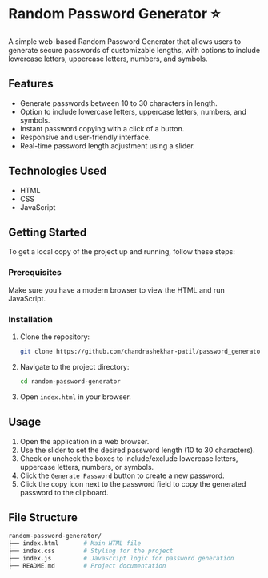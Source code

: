 # Random Password Generator ⭐

A simple web-based Random Password Generator that allows users to generate secure passwords of customizable lengths, with options to include lowercase letters, uppercase letters, numbers, and symbols.

## Features

- Generate passwords between 10 to 30 characters in length.
- Option to include lowercase letters, uppercase letters, numbers, and symbols.
- Instant password copying with a click of a button.
- Responsive and user-friendly interface.
- Real-time password length adjustment using a slider.

## Technologies Used

- HTML
- CSS
- JavaScript

## Getting Started

To get a local copy of the project up and running, follow these steps:

### Prerequisites

Make sure you have a modern browser to view the HTML and run JavaScript.

### Installation

1. Clone the repository:
    ```bash
    git clone https://github.com/chandrashekhar-patil/password_generator.git
    ```
2. Navigate to the project directory:
    ```bash
    cd random-password-generator
    ```
3. Open `index.html` in your browser.

## Usage

1. Open the application in a web browser.
2. Use the slider to set the desired password length (10 to 30 characters).
3. Check or uncheck the boxes to include/exclude lowercase letters, uppercase letters, numbers, or symbols.
4. Click the `Generate Password` button to create a new password.
5. Click the copy icon next to the password field to copy the generated password to the clipboard.

## File Structure

```bash
random-password-generator/
├── index.html       # Main HTML file
├── index.css        # Styling for the project
├── index.js         # JavaScript logic for password generation
├── README.md        # Project documentation
```
